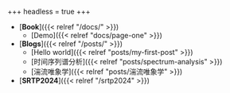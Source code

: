 +++
headless = true
+++

- [**Book**]({{< relref "/docs/" >}})
  - [Demo]({{< relref "docs/page-one" >}})
- [**Blogs**]({{< relref "/posts/" >}})
  - [Hello world]({{< relref "posts/my-first-post" >}})
  - [时间序列谱分析]({{< relref "posts/spectrum-analysis" >}})
  - [湍流唯象学]({{< relref "posts/湍流唯象学" >}})
- [**SRTP2024**]({{< relref "/srtp2024" >}})
